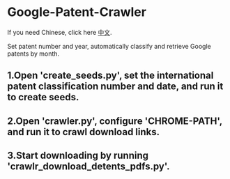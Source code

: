 # Google-Patent-Crawler
If you need Chinese, click here [中文](https://github.com/alyxjq/Google-Patent-Crawler/tree/zh-cn).

Set patent number and year, automatically classify and retrieve Google patents by month.
## 1.Open 'create_seeds.py', set the international patent classification number and date, and run it to create seeds.
## 2.Open 'crawler.py', configure 'CHROME-PATH', and run it to crawl download links.
## 3.Start downloading by running 'crawlr_download_detents_pdfs.py'.
